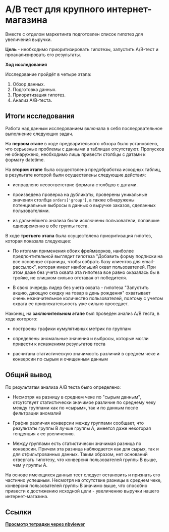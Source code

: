 # A/B тест для крупного интернет-магазина

Вместе с отделом маркетинга подготовлен список гипотез для увеличения выручки.

**Цель** - необходимо приоритизировать гипотезы, запустить A/B-тест и проанализировать его результаты.

**Ход исследования**

 Исследование пройдёт в четыре этапа:
 1. Обзор данных.
 2. Подготовка данных.
 3. Приоритизация гипотез. 
 4. Анализ A/B-теста.
 
 ## Итоги исследования

Работа над данным исследованием включала в себя последовательное выполнение следующих задач.

На **первом этапе** в ходе предварительного обзора было установлено, что серьезные проблемы с данными в таблицах отсутствуют. Пропусков не обнаружено, необходимо лишь привести столбцы с датами к формату datetime.

На **втором этапе** была осуществлена предобработка исходных таблиц, в результате которой были осуществлены следующие действия:

* исправлено несоответствие формата столбцов с датами.

* произведена проверка на дубликаты, проверены уникальные значения столбца `orders['group']`, а также обнаружены потенциальные выбросы в данных о выручке заказов, сделанных пользователями.

* из дальнейшего анализа были исключены пользователи,  попавшие одновременно в обе группы теста.


В ходе **третьего этапа** была осуществлена приоритизация гипотез, которая показала следующее:

* По итогами применения обоих фреймворков, наиболее предпочтительной выглядит гипотеза "Добавить форму подписки на все основные страницы, чтобы собрать базу клиентов для email-рассылок", которая имеет наибольший охват пользователей. При этом даже без учета охвата эта гипотеза все равно оказалась бы в тройке, не слишком сильно отставая от победителя. 


* В свою очередь лидер без учета охвата - гипотеза "Запустить акцию, дающую скидку на товар в день рождения" охватывает очень незначительное количество пользователей, поэтому с учетом охвата ее привлекательность уже сильно проседает.


Наконец, на **заключительном этапе**  был проведен анализ А/В теста, в ходе которого:

* построены графики кумулятивных метрик по группам

* определены аномальные значения и выбросы, которые могли привести к искажениям результатов теста

* расчитана статистическую значимость различий в среднем чеке и конверсии по сырым и очищенным данным


##  Общий вывод

По результатам анализа А/В теста  было определено:

* Несмотря на разницу в среднем чеке по "сырым данным", отсутствует статистически значимое различие по среднему чеку между группами как по «сырым», так и по данным после фильтрации аномалий
 
 
* График различия конверсии между группами сообщает, что результаты группы B лучше группы A, имеется даже некоторая тенденция к ее увеличению.


* Между группами есть статистически значимая разница по конверсии. Причем эта разница наблюдается как для сырых, так и для отфильтрованных данных. Таким образом, нет оснований отвергать гипотезу, что конверсия пользователей группы В выше, чем у группы А. 


На основе имеющихся данных тест следует остановить и признать его частично успешным. Несмотря на отсутствие разницы в среднем чеке, конверсия пользователей группы В значимо выше, что способно привести к достижению исходной цели - увеличению выручки нашего интернет-магазина. 

## Ссылки
[**Просмотр тетрадки через nbviewer**](https://nbviewer.org/github/sashasepp/da_projects/blob/main/6_ab_test/6_ab_test.ipynb)

